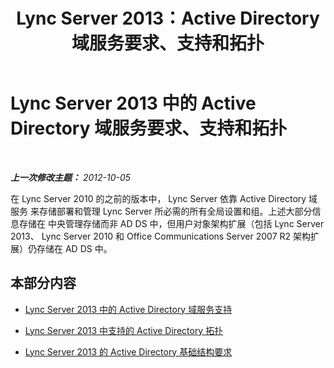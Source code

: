 ﻿---
title: Lync Server 2013：Active Directory 域服务要求、支持和拓扑
TOCTitle: Active Directory 域服务要求、支持和拓扑
ms:assetid: 95bd160f-bcea-4014-a050-8a3cd2f699c8
ms:mtpsurl: https://technet.microsoft.com/zh-cn/library/Gg398760(v=OCS.15)
ms:contentKeyID: 49313654
ms.date: 05/19/2016
mtps_version: v=OCS.15
ms.translationtype: HT
---

# Lync Server 2013 中的 Active Directory 域服务要求、支持和拓扑

 

_**上一次修改主题：** 2012-10-05_

在 Lync Server 2010 的之前的版本中， Lync Server 依靠 Active Directory 域服务 来存储部署和管理 Lync Server 所必需的所有全局设置和组。上述大部分信息存储在 中央管理存储而非 AD DS 中，但用户对象架构扩展（包括 Lync Server 2013、 Lync Server 2010 和 Office Communications Server 2007 R2 架构扩展）仍存储在 AD DS 中。

## 本部分内容

  - [Lync Server 2013 中的 Active Directory 域服务支持](lync-server-2013-active-directory-domain-services-support.md)

  - [Lync Server 2013 中支持的 Active Directory 拓扑](lync-server-2013-supported-active-directory-topologies.md)

  - [Lync Server 2013 的 Active Directory 基础结构要求](lync-server-2013-active-directory-infrastructure-requirements.md)

